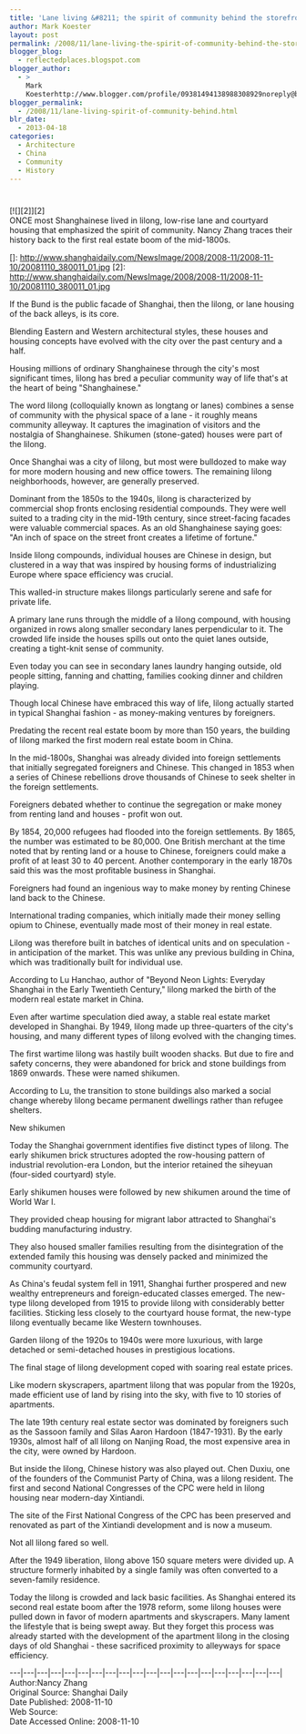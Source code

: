 ```yaml
---
title: 'Lane living &#8211; the spirit of community behind the storefronts'
author: Mark Koester
layout: post
permalink: /2008/11/lane-living-the-spirit-of-community-behind-the-storefronts.html
blogger_blog:
  - reflectedplaces.blogspot.com
blogger_author:
  - >
    Mark
    Koesterhttp://www.blogger.com/profile/09381494138988308929noreply@blogger.com
blogger_permalink:
  - /2008/11/lane-living-spirit-of-community-behind.html
blr_date:
  - 2013-04-18
categories:
  - Architecture
  - China
  - Community
  - History
---
```

# 

[![][2]][2]  
ONCE most Shanghainese lived in lilong, low-rise lane and courtyard housing that emphasized the spirit of community. Nancy Zhang traces their history back to the first real estate boom of the mid-1800s.

 []: http://www.shanghaidaily.com/NewsImage/2008/2008-11/2008-11-10/20081110_380011_01.jpg
 [2]: http://www.shanghaidaily.com/NewsImage/2008/2008-11/2008-11-10/20081110_380011_01.jpg

If the Bund is the public facade of Shanghai, then the lilong, or lane housing of the back alleys, is its core.

Blending Eastern and Western architectural styles, these houses and housing concepts have evolved with the city over the past century and a half.

Housing millions of ordinary Shanghainese through the city's most significant times, lilong has bred a peculiar community way of life that's at the heart of being "Shanghainese."

The word lilong (colloquially known as longtang or lanes) combines a sense of community with the physical space of a lane - it roughly means community alleyway. It captures the imagination of visitors and the nostalgia of Shanghainese. Shikumen (stone-gated) houses were part of the lilong.

Once Shanghai was a city of lilong, but most were bulldozed to make way for more modern housing and new office towers. The remaining lilong neighborhoods, however, are generally preserved.

Dominant from the 1850s to the 1940s, lilong is characterized by commercial shop fronts enclosing residential compounds. They were well suited to a trading city in the mid-19th century, since street-facing facades were valuable commercial spaces. As an old Shanghainese saying goes: "An inch of space on the street front creates a lifetime of fortune."

Inside lilong compounds, individual houses are Chinese in design, but clustered in a way that was inspired by housing forms of industrializing Europe where space efficiency was crucial.

This walled-in structure makes lilongs particularly serene and safe for private life.

A primary lane runs through the middle of a lilong compound, with housing organized in rows along smaller secondary lanes perpendicular to it. The crowded life inside the houses spills out onto the quiet lanes outside, creating a tight-knit sense of community.

Even today you can see in secondary lanes laundry hanging outside, old people sitting, fanning and chatting, families cooking dinner and children playing.

Though local Chinese have embraced this way of life, lilong actually started in typical Shanghai fashion - as money-making ventures by foreigners.

Predating the recent real estate boom by more than 150 years, the building of lilong marked the first modern real estate boom in China.

In the mid-1800s, Shanghai was already divided into foreign settlements that initially segregated foreigners and Chinese. This changed in 1853 when a series of Chinese rebellions drove thousands of Chinese to seek shelter in the foreign settlements.

Foreigners debated whether to continue the segregation or make money from renting land and houses - profit won out.

By 1854, 20,000 refugees had flooded into the foreign settlements. By 1865, the number was estimated to be 80,000. One British merchant at the time noted that by renting land or a house to Chinese, foreigners could make a profit of at least 30 to 40 percent. Another contemporary in the early 1870s said this was the most profitable business in Shanghai.

Foreigners had found an ingenious way to make money by renting Chinese land back to the Chinese.

International trading companies, which initially made their money selling opium to Chinese, eventually made most of their money in real estate.

Lilong was therefore built in batches of identical units and on speculation - in anticipation of the market. This was unlike any previous building in China, which was traditionally built for individual use.

According to Lu Hanchao, author of "Beyond Neon Lights: Everyday Shanghai in the Early Twentieth Century," lilong marked the birth of the modern real estate market in China. 

Even after wartime speculation died away, a stable real estate market developed in Shanghai. By 1949, lilong made up three-quarters of the city's housing, and many different types of lilong evolved with the changing times.

The first wartime lilong was hastily built wooden shacks. But due to fire and safety concerns, they were abandoned for brick and stone buildings from 1869 onwards. These were named shikumen.

According to Lu, the transition to stone buildings also marked a social change whereby lilong became permanent dwellings rather than refugee shelters.

New shikumen

Today the Shanghai government identifies five distinct types of lilong. The early shikumen brick structures adopted the row-housing pattern of industrial revolution-era London, but the interior retained the siheyuan (four-sided courtyard) style.

Early shikumen houses were followed by new shikumen around the time of World War I.

They provided cheap housing for migrant labor attracted to Shanghai's budding manufacturing industry.

They also housed smaller families resulting from the disintegration of the extended family this housing was densely packed and minimized the community courtyard.

As China's feudal system fell in 1911, Shanghai further prospered and new wealthy entrepreneurs and foreign-educated classes emerged. The new-type lilong developed from 1915 to provide lilong with considerably better facilities. Sticking less closely to the courtyard house format, the new-type lilong eventually became like Western townhouses.

Garden lilong of the 1920s to 1940s were more luxurious, with large detached or semi-detached houses in prestigious locations.

The final stage of lilong development coped with soaring real estate prices.

Like modern skyscrapers, apartment lilong that was popular from the 1920s, made efficient use of land by rising into the sky, with five to 10 stories of apartments.

The late 19th century real estate sector was dominated by foreigners such as the Sassoon family and Silas Aaron Hardoon (1847-1931). By the early 1930s, almost half of all lilong on Nanjing Road, the most expensive area in the city, were owned by Hardoon.

But inside the lilong, Chinese history was also played out. Chen Duxiu, one of the founders of the Communist Party of China, was a lilong resident. The first and second National Congresses of the CPC were held in lilong housing near modern-day Xintiandi. 

The site of the First National Congress of the CPC has been preserved and renovated as part of the Xintiandi development and is now a museum.

Not all lilong fared so well.

After the 1949 liberation, lilong above 150 square meters were divided up. A structure formerly inhabited by a single family was often converted to a seven-family residence.

Today the lilong is crowded and lack basic facilities. As Shanghai entered its second real estate boom after the 1978 reform, some lilong houses were pulled down in favor of modern apartments and skyscrapers. Many lament the lifestyle that is being swept away. But they forget this process was already started with the development of the apartment lilong in the closing days of old Shanghai - these sacrificed proximity to alleyways for space efficiency.

\---|\---|\---|\---|\---|\---|\---|\---|\---|\---|\---|\---|\---|\---|\---|\---|\---|\---|\---|\---|  
Author:Nancy Zhang  
Original Source: Shanghai Daily  
Date Published: 2008-11-10  
Web Source: [][3][][3]  
Date Accessed Online: 2008-11-10

 [3]: http://www.shanghaidaily.com/article/?id=380011